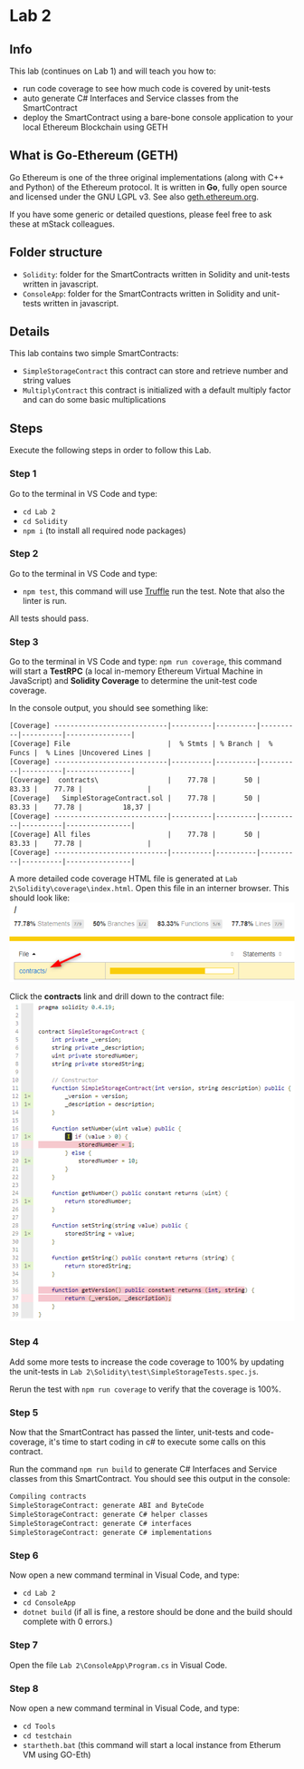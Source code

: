 # Lab 2

## Info

This lab (continues on Lab 1) and will teach you how to:

- run code coverage to see how much code is covered by unit-tests
- auto generate C# Interfaces and Service classes from the SmartContract
- deploy the SmartContract using a bare-bone console application to your local Ethereum Blockchain using GETH

## What is Go-Ethereum (GETH)

Go Ethereum is one of the three original implementations (along with C++ and Python) of the Ethereum protocol. It is written in **Go**, fully open source and licensed under the GNU LGPL v3. See also [geth.ethereum.org](https://geth.ethereum.org/).

If you have some generic or detailed questions, please feel free to ask these at mStack colleagues.

## Folder structure

- `Solidity`: folder for the SmartContracts written in Solidity and unit-tests written in javascript.
- `ConsoleApp`: folder for the SmartContracts written in Solidity and unit-tests written in javascript.

## Details

This lab contains two simple SmartContracts:

- `SimpleStorageContract` this contract can store and retrieve number and string values
- `MultiplyContract` this contract is initialized with a default multiply factor and can do some basic multiplications

## Steps

Execute the following steps in order to follow this Lab.

### Step 1

Go to the terminal in VS Code and type:

- `cd Lab 2`
- `cd Solidity`
- `npm i` (to install all required node packages)

### Step 2

Go to the terminal in VS Code and type:

- `npm test`, this command will use [Truffle](https://github.com/trufflesuite/truffle) run the test. Note that also the linter is run.

All tests should pass.

### Step 3

Go to the terminal in VS Code and type:
`npm run coverage`, this command will start a **TestRPC** (a local in-memory Ethereum Virtual Machine in JavaScript) and **Solidity Coverage** to determine the unit-test code coverage.

In the console output, you should see something like:

``` x
[Coverage] ----------------------------|----------|----------|----------|----------|----------------|
[Coverage] File                        |  % Stmts | % Branch |  % Funcs |  % Lines |Uncovered Lines |
[Coverage] ----------------------------|----------|----------|----------|----------|----------------|
[Coverage]  contracts\                 |    77.78 |       50 |    83.33 |    77.78 |                |
[Coverage]   SimpleStorageContract.sol |    77.78 |       50 |    83.33 |    77.78 |          18,37 |
[Coverage] ----------------------------|----------|----------|----------|----------|----------------|
[Coverage] All files                   |    77.78 |       50 |    83.33 |    77.78 |                |
[Coverage] ----------------------------|----------|----------|----------|----------|----------------|
```

A more detailed code coverage HTML file is generated at `Lab 2\Solidity\coverage\index.html`. Open this file in an interner browser. This should look like:
![Coverage](coverage-lab2.png)

Click the **contracts** link and drill down to the contract file:
![Coverage](coverage-contract-lab2.png)

### Step 4

Add some more tests to increase the code coverage to 100% by updating the unit-tests in `Lab 2\Solidity\test\SimpleStorageTests.spec.js`.

Rerun the test with `npm run coverage` to verify that the coverage is 100%.

### Step 5

Now that the SmartContract has passed the linter, unit-tests and code-coverage, it's time to start coding in c# to execute some calls on this contract.

Run the command `npm run build` to generate C# Interfaces and Service classes from this SmartContract. You should see this output in the console:

``` x
Compiling contracts
SimpleStorageContract: generate ABI and ByteCode
SimpleStorageContract: generate C# helper classes
SimpleStorageContract: generate C# interfaces
SimpleStorageContract: generate C# implementations
```

### Step 6

Now open a new command terminal in Visual Code, and type:

- `cd Lab 2`
- `cd ConsoleApp`
- `dotnet build` (if all is fine, a restore should be done and the build should complete with 0 errors.)

### Step 7

Open the file `Lab 2\ConsoleApp\Program.cs` in Visual Code.

### Step 8

Now open a new command terminal in Visual Code, and type:

- `cd Tools`
- `cd testchain`
- `startheth.bat` (this command will start a local instance from Etherum VM using GO-Eth)